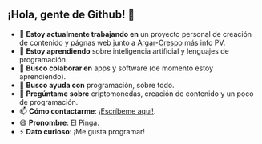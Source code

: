## ¡Hola, gente de Github! 👋

- 🔭 **Estoy actualmente trabajando en** un proyecto personal de creación de contenido y págnas web junto a [Argar-Crespo](https://github.com/Argar-Crespo) más info PV.
- 🌱 **Estoy aprendiendo** sobre inteligencia artificial y lenguajes de programación.
- 👯 **Busco colaborar en** apps y software (de momento estoy aprendiendo).
- 🤔 **Busco ayuda con** programación, sobre todo.
- 💬 **Pregúntame sobre** criptomonedas, creación de contenido y un poco de programación.
- 📫 **Cómo contactarme**: [¡Escríbeme aquí!](mailto:ashmed.barreiro.7e8@itb.cat).
- 😄 **Pronombre**: El Pinga.
- ⚡ **Dato curioso**: ¡Me gusta programar!



